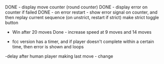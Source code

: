  DONE - display move counter (round counter)
 DONE - display error on counter if failed 
 DONE - on error restart - show error signal on counter, and then replay current sequence (on unstrict, restart if strict)
 make strict toggle button

 - Win after 20 moves
 Done - increase speed at 9 moves and 14 moves

 - fcc version has a timer, and if player doesn't complete within a certain time, then error is shown and loops

 -delay after human player making last move - change